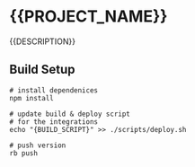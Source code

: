 # {{PROJECT_NAME}}
{{DESCRIPTION}}

## Build Setup
```shell
# install dependenices
npm install

# update build & deploy script
# for the integrations
echo "{BUILD_SCRIPT}" >> ./scripts/deploy.sh

# push version
rb push
```
